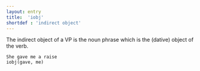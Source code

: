```yaml
---
layout: entry
title:  'iobj'
shortdef : 'indirect object'
---
```


The indirect object of a VP is the noun phrase which is the (dative)
object of the verb.

~~~ sdparse
She gave me a raise
iobj(gave, me)
~~~
